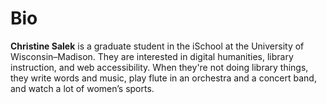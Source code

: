 # Bio

**Christine Salek** is a graduate student in the iSchool at the University of Wisconsin–Madison. They are interested in digital humanities, library instruction, and web accessibility. When they're not doing library things, they write words and music, play flute in an orchestra and a concert band, and watch a lot of women’s sports.